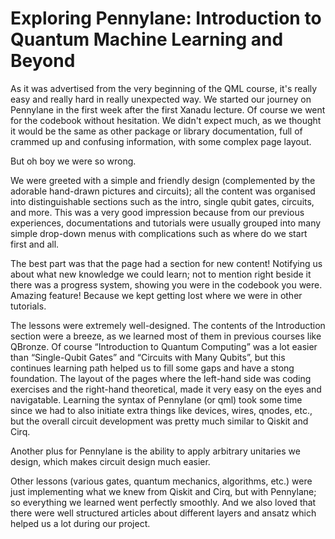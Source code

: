 # Exploring Pennylane: Introduction to Quantum Machine Learning and Beyond

As it was advertised from the very beginning of the QML course, it's really easy and really hard in really unexpected way. We started our journey on Pennylane in the first week after the first Xanadu lecture. Of course we went for the codebook without hesitation. We didn't expect much, as we thought it would be the same as other package or library documentation, full of crammed up and confusing information, with some complex page layout.

But oh boy we were so wrong.

We were greeted with a simple and friendly design (complemented by the adorable hand-drawn pictures and circuits); all the content was organised into distinguishable sections such as the intro, single qubit gates, circuits, and more.
This was a very good impression because from our previous experiences, documentations and tutorials were usually grouped into many simple drop-down menus with complications such as where do we start first and all.

The best part was that the page had a section for new content! Notifying us about what new knowledge we could learn; not to mention right beside it there was a progress system, showing you were in the codebook you were. Amazing feature! Because we kept getting lost where we were in other tutorials.

The lessons were extremely well-designed. The contents of the Introduction section were a breeze, as we learned most of them in previous courses like QBronze. Of course “Introduction to Quantum Computing” was a lot easier than “Single-Qubit Gates” and “Circuits with Many Qubits”, but this continues learning path helped us to fill some gaps and have a stong foundation. The layout of the pages where the left-hand side was coding exercises and the right-hand theoretical, made it very easy on the eyes and navigatable. Learning the syntax of Pennylane (or qml) took some time since we had to also initiate extra things like devices, wires, qnodes, etc., but the overall circuit development was pretty much similar to Qiskit and Cirq.

Another plus for Pennylane is the ability to apply arbitrary unitaries we design, which makes circuit design much easier.

Other lessons (various gates, quantum mechanics, algorithms, etc.) were just implementing what we knew from Qiskit and Cirq, but with Pennylane; so everything we learned went perfectly smoothly. And we also loved that there were well structured articles about different layers and ansatz which helped us a lot during our project.
